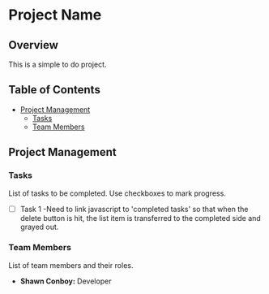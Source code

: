 # Project Name

## Overview
This is a simple to do project.

## Table of Contents
- [Project Management](#project-management)
  - [Tasks](#tasks)
  - [Team Members](#team-members)

## Project Management

### Tasks
List of tasks to be completed. Use checkboxes to mark progress.

- [ ] Task 1
        -Need to link javascript to 'completed tasks' so that when the delete button is hit, the list item is transferred to the completed side and grayed out.


### Team Members
List of team members and their roles.

- **Shawn Conboy:** Developer

